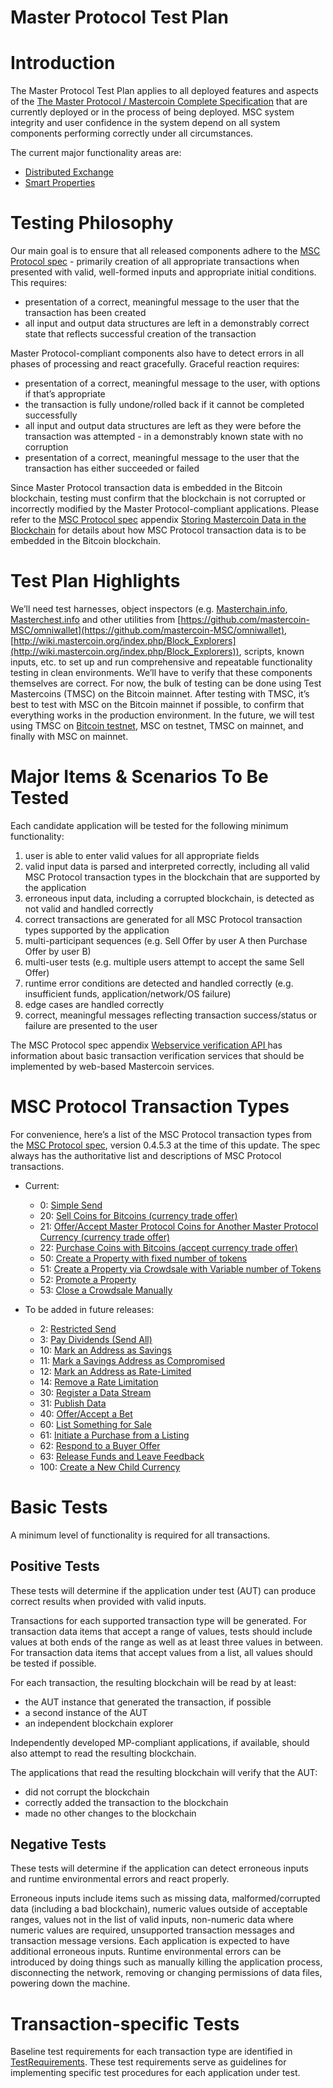# Master Protocol Test Plan

# Introduction

The Master Protocol Test Plan applies to all deployed features and aspects of the [The Master Protocol / Mastercoin Complete Specification](https://github.com/mastercoin-MSC/spec) that are currently deployed or in the process of being deployed. MSC system integrity and user confidence in the system depend on all system components performing correctly under all circumstances.

The current major functionality areas are:
* [Distributed Exchange](http://wiki.mastercoin.org/index.php/Distributed_Exchange)
* [Smart Properties](http://wiki.mastercoin.org/index.php/Smart_property)

# Testing Philosophy

Our main goal is to ensure that all released components adhere to the [MSC Protocol spec](https://github.com/mastercoin-MSC/spec) - primarily creation of all appropriate transactions when presented with valid, well-formed inputs and appropriate initial conditions. This requires:

* presentation of a correct, meaningful message to the user that the transaction has been created
* all input and output data structures are left in a demonstrably correct state that reflects successful creation of the transaction

Master Protocol-compliant components also have to detect errors in all phases of processing and react gracefully. Graceful reaction requires:

* presentation of a correct, meaningful message to the user, with options if that’s appropriate
* the transaction is fully undone/rolled back if it cannot be completed successfully
* all input and output data structures are left as they were before the transaction was attempted - in a demonstrably known state with no corruption
* presentation of a correct, meaningful message to the user that the transaction has either succeeded or failed

Since Master Protocol transaction data is embedded in the Bitcoin blockchain, testing must confirm that the blockchain is not corrupted or incorrectly modified by the Master Protocol-compliant applications. Please refer to the [MSC Protocol spec](https://github.com/mastercoin-MSC/spec) appendix [Storing Mastercoin Data in the Blockchain](https://github.com/mastercoin-MSC/spec#appendix-a--storing-mastercoin-data-in-the-blockchain) for details about how MSC Protocol transaction data is to be embedded in the Bitcoin blockchain. 

# Test Plan Highlights

We’ll need test harnesses, object inspectors (e.g. [Masterchain.info](https://masterchain.info/), [Masterchest.info](https://masterchest.info/)  and other utilities from [https://github.com/mastercoin-MSC/omniwallet](https://github.com/mastercoin-MSC/omniwallet), [http://wiki.mastercoin.org/index.php/Block_Explorers](http://wiki.mastercoin.org/index.php/Block_Explorers)), scripts, known inputs, etc. to set up and run comprehensive and repeatable functionality testing in clean environments. We’ll have to verify that these components themselves are correct. For now, the bulk of testing can be done using Test Mastercoins (TMSC) on the Bitcoin mainnet. After testing with TMSC, it’s best to test with MSC on the Bitcoin mainnet if possible, to confirm that everything works in the production environment. In the future, we will test using TMSC on [Bitcoin testnet](https://en.bitcoin.it/wiki/Testnet), MSC on testnet, TMSC on mainnet, and finally with MSC on mainnet.

# Major Items & Scenarios To Be Tested

Each candidate application will be tested for the following minimum functionality:

1. user is able to enter valid values for all appropriate fields
1. valid input data is parsed and interpreted correctly, including all valid MSC Protocol transaction types in the blockchain that are supported by the application
1. erroneous input data, including a corrupted blockchain, is detected as not valid and handled correctly
1. correct transactions are generated for all MSC Protocol transaction types supported by the application
1. multi-participant sequences (e.g. Sell Offer by user A then Purchase Offer by user B)
1. multi-user tests (e.g. multiple users attempt to accept the same Sell Offer)
1. runtime error conditions are detected and handled correctly (e.g. insufficient funds, application/network/OS failure)
1. edge cases are handled correctly
1. correct, meaningful messages reflecting transaction success/status or failure are presented to the user 

The MSC Protocol spec appendix [Webservice verification API ](https://github.com/mastercoin-MSC/spec#appendix-a--storing-mastercoin-data-in-the-blockchain)has information about basic transaction verification services that should be implemented by web-based Mastercoin services.

# MSC Protocol Transaction Types

For convenience, here’s a list of the MSC Protocol transaction types from the [MSC Protocol spec](https://github.com/mastercoin-MSC/spec), version 0.4.5.3 at the time of this update. The spec always has the authoritative list and descriptions of MSC Protocol transactions.

+ Current:
    *    0: [Simple Send](https://github.com/mastercoin-MSC/spec#transfer-coins-simple-send)
    *   20: [Sell Coins for Bitcoins (currency trade offer)](https://github.com/mastercoin-MSC/spec#sell-mastercoins-for-bitcoins)
    *   21: [Offer/Accept Master Protocol Coins for Another Master Protocol Currency (currency trade offer)](https://github.com/mastercoin-MSC/spec#sell-master-protocol-coins-for-another-master-protocol-currency)
    *   22: [Purchase Coins with Bitcoins (accept currency trade offer)](https://github.com/mastercoin-MSC/spec#purchase-mastercoins-with-bitcoins)
    *   50: [Create a Property with fixed number of tokens](https://github.com/mastercoin-MSC/spec#new-property-creation-with-fixed-number-of-tokens)
    *   51: [Create a Property via Crowdsale with Variable number of Tokens](https://github.com/mastercoin-MSC/spec#new-property-creation-via-crowdsale-with-variable-number-of-tokens)
    *   52: [Promote a Property](https://github.com/mastercoin-MSC/spec#promote-a-property)
    *   53: [Close a Crowdsale Manually](https://github.com/mastercoin-MSC/spec#close-a-crowdsale-manually)

+ To be added in future releases:
    *    2: [Restricted Send](https://github.com/mastercoin-MSC/spec#restricted-send)
    *    3: [Pay Dividends (Send All)](https://github.com/mastercoin-MSC/spec#pay-dividends-send-all)
    *   10: [Mark an Address as Savings](https://github.com/mastercoin-MSC/spec#marking-an-address-as-savings)
    *   11: [Mark a Savings Address as Compromised](https://github.com/mastercoin-MSC/spec#marking-a-savings-address-as-compromised)
    *   12: [Mark an Address as Rate-Limited](https://github.com/mastercoin-MSC/spec#marking-an-address-as-rate-limited)
    *   14: [Remove a Rate Limitation](https://github.com/mastercoin-MSC/spec#removing-a-rate-limitation)
    *   30: [Register a Data Stream](https://github.com/mastercoin-MSC/spec#registering-a-data-stream)
    *   31: [Publish Data](https://github.com/mastercoin-MSC/spec#publishing-data)
    *   40: [Offer/Accept a Bet](https://github.com/mastercoin-MSC/spec#offering-a-bet)
    *   60: [List Something for Sale](https://github.com/mastercoin-MSC/spec#listing-something-for-sale)
    *   61: [Initiate a Purchase from a Listing](https://github.com/mastercoin-MSC/spec#initiating-a-purchase)
    *   62: [Respond to a Buyer Offer](https://github.com/mastercoin-MSC/spec#accepting-a-buyer)
    *   63: [Release Funds and Leave Feedback](https://github.com/mastercoin-MSC/spec#leaving-feedback)
    * 100: [Create a New Child Currency](https://github.com/mastercoin-MSC/spec#new-currency-creation)

# Basic Tests

A minimum level of functionality is required for all transactions.

## Positive Tests

These tests will determine if the application under test (AUT) can produce correct results when provided with valid inputs.

Transactions for each supported transaction type will be generated. For transaction data items that accept a range of values, tests should include values at both ends of the range as well as at least three values in between. For transaction data items that accept values from a list, all values should be tested if possible.

For each transaction, the resulting blockchain will be read by at least:

* the AUT instance that generated the transaction, if possible
* a second instance of the AUT
* an independent blockchain explorer

Independently developed MP-compliant applications, if available, should also attempt to read the resulting blockchain. 

The applications that read the resulting blockchain will verify that the AUT:

* did not corrupt the blockchain
* correctly added the transaction to the blockchain
* made no other changes to the blockchain

## Negative Tests

These tests will determine if the application can detect erroneous inputs and runtime environmental errors and react properly.

Erroneous inputs include items such as missing data, malformed/corrupted data (including a bad blockchain), numeric values outside of acceptable ranges, values not in the list of valid inputs, non-numeric data where numeric values are required, unsupported transaction messages and transaction message versions. Each application is expected to have additional erroneous inputs. Runtime environmental errors can be introduced by doing things such as manually killing the application process, disconnecting the network, removing or changing permissions of data files, powering down the machine.

# Transaction-specific Tests

Baseline test requirements for each transaction type are identified in [TestRequirements](TestRequirements). These test requirements serve as guidelines for implementing specific test procedures for each application under test.
